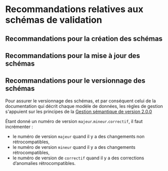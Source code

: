 # Recommandations relatives aux schémas de validation

## Recommandations pour la création des schémas



## Recommandations pour la mise à jour des schémas



## Recommandations pour le versionnage des schémas

Pour assurer le versionnage des schémas, et par conséquent celui de la documentation qui décrit chaque modèle de données, les règles de gestion s'appuient sur les principes de la [Gestion sémantique de version 2.0.0](https://semver.org/lang/fr/)

Étant donné un numéro de version `majeur`.`mineur`.`correctif`, il faut incrémenter :

* le numéro de version `majeur` quand il y a des changements non rétrocompatibles,
* le numéro de version `mineur` quand il y a des changements rétrocompatibles,
* le numéro de version de `correctif` quand il y a des corrections d’anomalies rétrocompatibles.

